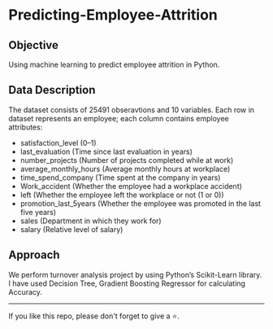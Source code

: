 # Predicting-Employee-Attrition

## Objective
Using machine learning to predict employee attrition in Python.

## Data Description 
The dataset consists of 25491 obseravtions and 10 variables. Each row in dataset represents an employee; each column contains employee attributes:

* satisfaction_level (0–1)
* last_evaluation (Time since last evaluation in years)
* number_projects (Number of projects completed while at work)
* average_monthly_hours (Average monthly hours at workplace)
* time_spend_company (Time spent at the company in years)
* Work_accident (Whether the employee had a workplace accident)
* left (Whether the employee left the workplace or not (1 or 0))
* promotion_last_5years (Whether the employee was promoted in the last five years)
* sales (Department in which they work for)
* salary (Relative level of salary)

## Approach
We perform turnover analysis project by using Python’s Scikit-Learn library. I have used Decision Tree, Gradient Boosting Regressor for calculating Accuracy.

<hr>

If you like this repo, please don't forget to give a ⭐.
